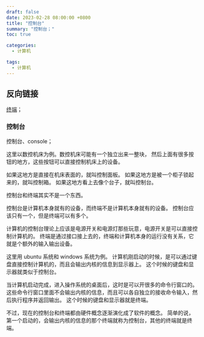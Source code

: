 ```yaml
---
draft: false
date: 2023-02-28 08:00:00 +0800
title: "控制台"
summary: "控制台；"
toc: true

categories:
  - 计算机

tags:
  - 计算机
---
```


## 反向链接

[终端](/计算机/终端)；

### 控制台

控制台、console；

这里以数控机床为例。数控机床可能有一个独立出来一整块，
然后上面有很多按钮的地方，这些按钮可以直接控制机床上的设备。

如果这地方是直接在机床表面的，就叫控制面板。
如果这地方是被一个柜子锁起来的，就叫控制箱。
如果这地方看上去像个台子，就叫控制台。

控制台和终端其实不是一个东西。

控制台是计算机本身就有的设备，而终端不是计算机本身就有的设备。
控制台应该只有一个，但是终端可以有多个。

计算机的控制台理论上应该是电源开关和电源灯那些玩意，电源开关是可以直接控制计算机的。
终端是通过接口接上去的，终端和计算机本身的运行没有关系，它就是个额外的输入输出设备。

这里用 ubuntu 系统和 windows 系统为例。
计算机刚启动的时候，是可以通过键盘直接控制计算机的，而且会输出内核的信息到显示器上。
这个时候的键盘和显示器就类似于控制台。

当计算机启动完成，进入操作系统的桌面后，这时是可以开很多的命令行窗口的。
这些命令行窗口里面不会输出内核的信息，而且可以各自独立的接收命令输入，然后执行程序并返回输出。
这个时候的键盘和显示器就是终端。

不过，现在的控制台和终端都由硬件概念逐渐演化成了软件的概念。
简单的说，第一个启动的，会输出内核的信息的那个终端就称为控制台，其他的终端就是终端。
